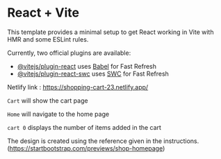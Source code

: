 # React + Vite

This template provides a minimal setup to get React working in Vite with HMR and some ESLint rules.

Currently, two official plugins are available:

- [@vitejs/plugin-react](https://github.com/vitejs/vite-plugin-react/blob/main/packages/plugin-react/README.md) uses [Babel](https://babeljs.io/) for Fast Refresh
- [@vitejs/plugin-react-swc](https://github.com/vitejs/vite-plugin-react-swc) uses [SWC](https://swc.rs/) for Fast Refresh

Netlify link : https://shopping-cart-23.netlify.app/

`Cart` will show the cart page

`Home` will navigate to the home page

`cart 0` displays the number of items added in the cart

The design is created using the reference given in the instructions.(https://startbootstrap.com/previews/shop-homepage)
